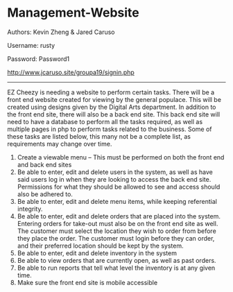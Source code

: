# Management-Website

Authors: Kevin Zheng & Jared Caruso

Username: rusty

Password: Password1

http://www.jcaruso.site/groupa19/signin.php

------

EZ Cheezy is needing a website to perform certain tasks. There will be a front end website
created for viewing by the general populace. This will be created using designs given by the Digital Arts
department. In addition to the front end site, there will also be a back end site. This back end site will
need to have a database to perform all the tasks required, as well as multiple pages in php to perform
tasks related to the business. Some of these tasks are listed below, this many not be a complete list, as
requirements may change over time.

1) Create a viewable menu – This must be performed on both the front end and back end sites
2) Be able to enter, edit and delete users in the system, as well as have said users log in when they
are looking to access the back end site. Permissions for what they should be allowed to see and
access should also be adhered to.
3) Be able to enter, edit and delete menu items, while keeping referential integrity.
4) Be able to enter, edit and delete orders that are placed into the system. Entering orders for
take-out must also be on the front end site as well. The customer must select the location they
wish to order from before they place the order. The customer must login before they can order,
and their preferred location should be kept by the system.
5) Be able to enter, edit and delete inventory in the system
6) Be able to view orders that are currently open, as well as past orders.
7) Be able to run reports that tell what level the inventory is at any given time.
8) Make sure the front end site is mobile accessible



